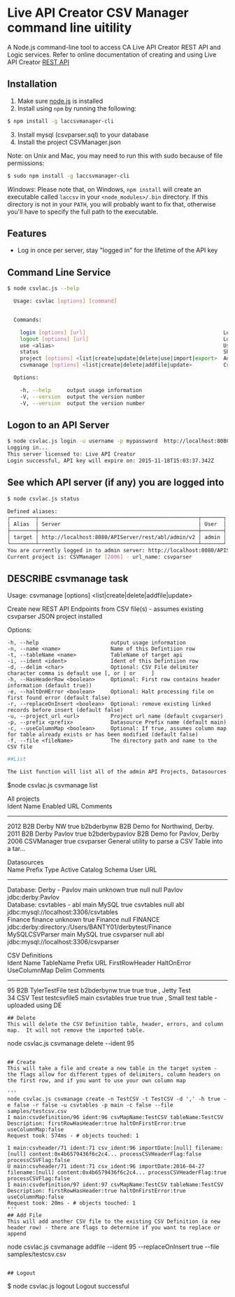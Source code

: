 

# Live API Creator CSV Manager command line uitility
A Node.js command-line tool to access CA Live API Creator REST API and Logic services. 
Refer to online documentation of creating and using Live API Creator [REST API](http://ca-doc.espressologic.com/docs/live-api) 


## Installation

1. Make sure [node.js](http://nodejs.org) is installed
2. Install using `npm` by running the following:
```sh
$ npm install -g laccsvmanager-cli
```
3. Install mysql (csvparser.sql) to your database
4. Install the project CSVManager.json

Note: on Unix and Mac, you may need to run this with sudo because of file permissions:

```sh
$ sudo npm install -g laccsvmanager-cli
```

*Windows*: Please note that, on Windows, `npm install` will create an executable 
called `laccsv` in your
`<node_modules>/.bin` directory. If this directory is not in your `PATH`, you will probably
want to fix that, otherwise you'll have to specify the full path to the executable.


## Features

* Log in once per server, stay "logged in" for the lifetime of the API key

## Command Line Service
```sh
$ node csvlac.js --help

  Usage: csvlac [options] [command]


  Commands:

    login [options] [url]                                            Login to an API server
    logout [options] [url]                                           Logout from the current server, or a specific server
    use <alias>                                                      Use the specified server by default
    status                                                           Show the current server, and any defined server aliases
    project [options] <list|create|update|delete|use|import|export>  Administer projects. Actions are: list, create, update, delete, use, export
    csvmanage [options] <list|create|delete|addfile|update>          Create new REST API Endpoints from CSV file(s) - assumes existing csvparser JSON project installed

  Options:

    -h, --help     output usage information
    -V, --version  output the version number
    -V, --version  output the version number

```

## Logon to an API Server
```sh
$ node csvlac.js login -u username -p mypassword  http://localhost:8080/rest/default/csvparser/v1 -a parser
Logging in...
This server licensed to: Live API Creator
Login successful, API key will expire on: 2015-11-18T15:03:37.342Z
```


## See which API server (if any) you are logged into
```sh
$ node csvlac.js status

Defined aliases:
┌────────┬───────────────────────────────────────────────────┬───────┐
│ Alias  │ Server                                            │ User  │
├────────┼───────────────────────────────────────────────────┼───────┤
│ target │ http://localhost:8080/APIServer/rest/abl/admin/v2 │ admin │
└────────┴───────────────────────────────────────────────────┴───────┘
You are currently logged in to admin server: http://localhost:8080/APIServer/rest/abl/admin/v2 as user admin
Current project is: CSVManager [2006] - url_name: csvparser
```


## DESCRIBE csvmanage task

Usage: csvmanage [options] <list|create|delete|addfile|update>

  Create new REST API Endpoints from CSV file(s) - assumes existing csvparser JSON project installed

  Options:

    -h, --help                       output usage information
    -n, --name <name>                Name of this Defintiion row
    -t, --tableName <name>           TableName of target api
    -i, --ident <ident>              Ident of this Defintiion row
    -d, --delim <char>               Optional: CSV File delimiter character comma is default use [, or | or 	]
    -h, --HasHeaderRow <boolean>     Optional: First row contains header information (default true))
    -e, --haltOnHError <boolean>     Optional: Halt processing file on first found error (default false)
    -r, --replaceOnInsert <boolean>  Optional: remove existing linked records before insert (default false)
    -u, --project_url <url>          Project url name (default csvparser)
    -p, --prefix <prefix>            Datasource Prefix name (default main)
    -c, --useColumnMap <boolean>     Optional: If true, assumes column map for table already exists or has been modified (default false)
    -f, --file <fileName>            The directory path and name to the CSV file
```sh
##List

The List function will list all of the admin API Projects, Datasources and Existing CSVManager definitions.  You will need the API Project URL and the datasource prefix to create an imported table.
```
$node csvlac.js csvmanage list


All projects                                                                                                                                               
Ident  Name                    Enabled  URL             Comments                                          
-----  ----------------------  -------  --------------  --------------------------------------------------
2012   B2B Derby NW            true     b2bderbynw      B2B Demo for Northwind, Derby.                    
2011   B2B Derby Pavlov        true     b2bderbypavlov  B2B Demo for Pavlov, Derby                        
2006   CSVManager              true     csvparser       General utility to parse a CSV Table into a tar...

Datasources                                                                                                                                                
Name                           Prefix   Type     Active  Catalog         Schema      User            URL                                                            
-----------------------------  -------  -------  ------  --------------  ----------  --------------  ---------------------------------------------------------------
Database: Derby - Pavlov       main     unknown  true    null            null        Pavlov          jdbc:derby:Pavlov                                              
Database: csvtables - abl      main     MySQL    true    csvtables       null        abl             jdbc:mysql://localhost:3306/csvtables                          
Finance                        finance  unknown  true    Finance         null        FINANCE         jdbc:derby:directory:/Users/BANTY01/derbytest/Finance          
MySQLCSVParser                 main     MySQL    true    csvparser       null        abl             jdbc:mysql://localhost:3306/csvparser                          

CSV Definitions                                                                                                                                            
Ident  Name                TableName      Prefix  URL         FirstRowHeader  HaltOnError  UseColumnMap  Delim  Comments                           
-----  ------------------  -------------  ------  ----------  --------------  -----------  ------------  -----  -----------------------------------
95     B2B                 TylerTestFile  test    b2bderbynw  true            true         true          ,      Jetty Test                         
34     CSV Test            testcsvfile5   main    csvtables   true            true         true          ,      Small test table -uploaded using DE
```
## Delete
This will delete the CSV Definition table, header, errors, and column map.  It will not remove the imported table.
```
node csvlac.js csvmanage delete --ident 95
```

## Create
This will take a file and create a new table in the target system - the flags allow for different types of delimiters, column headers on the first row, and if you want to use your own column map

'''
node csvlac.js csvmanage create -n TestCSV -t TestCSV -d ',' -h true -e false -r false -u csvtables -p main -c false --file samples/testcsv.csv
I main:csvdefinition/96 ident:96 csvMapName:TestCSV tableName:TestCSV Description: firstRowHasHeader:true haltOnFirstError:true useColumnMap:false
Request took: 574ms - # objects touched: 1
 
I main:csvheader/71 ident:71 csv_ident:96 importDate:[null] filename:[null] content:0x4b6579436f6c2c4... processCSVHeaderFlag:false processCSVFlag:false
U main:csvheader/71 ident:71 csv_ident:96 importDate:2016-04-27 filename:[null] content:0x4b6579436f6c2c4... processCSVHeaderFlag:true processCSVFlag:false
I main:csvdefinition/97 ident:97 csvMapName:TestCSV tableName:TestCSV Description: firstRowHasHeader:true haltOnFirstError:true useColumnMap:false
Request took: 20ms - # objects touched: 1
'''
## Add File
This will add another CSV file to the existing CSV Definition (a new header row) - there are flags to determine if you want to replace or append
```
node csvlac.js csvmanage addfile --ident 95 --replaceOnInsert true --file samples/testcsv.csv
```

## Logout

```
$ node csvlac.js logout
Logout successful
```
